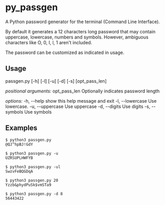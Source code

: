 # py_passgen
A Python password generator for the terminal (Command Line Interface).

By default it generates a 12 characters long password that may contain uppercase, lowercase, numbers and symbols. However, ambiguous characters like O, 0, I, l, 1 aren't included.

The password can be customized as indicated in usage.

## Usage
passgen.py [-h] [-l] [-u] [-d] [-s] [opt_pass_len]

*positional arguments:*
  opt_pass_len     Optionally indicates password length

*options:*
  -h, --help       show this help message and exit
  -l, --lowercase  Use lowercase.
  -u, --uppercase  Use uppercase
  -d, --digits     Use digits
  -s, --symbols    Use symbols

## Examples
```
$ python3 passgen.py
@QJ^hpBJ!GdY
```

```
$ python3 passgen.py -u  
UZRSUPLHWFYB
```

```
$ python3 passgen.py -ul
SwzvFeBQGDqA
```

```
$ python3 passgen.py 20
Yzzb&phydPuSk$vmSTa9
```

```
$ python3 passgen.py -d 8
56443422
```
